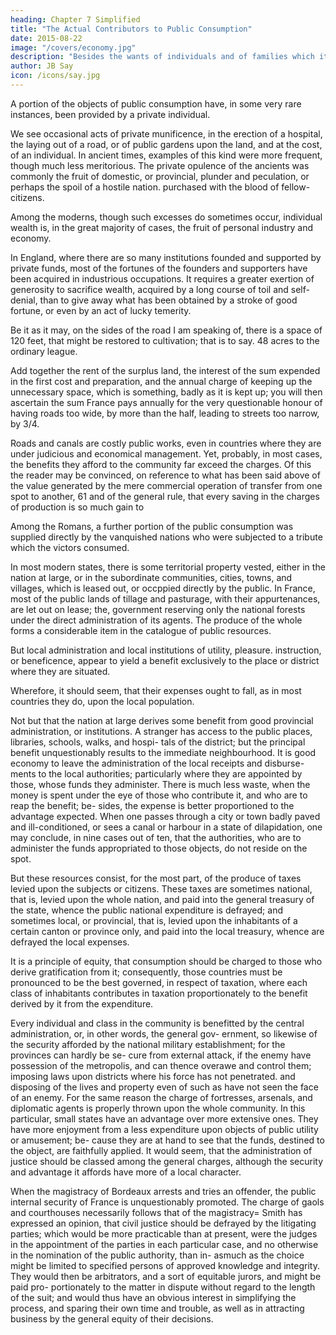 ```yaml
---
heading: Chapter 7 Simplified
title: "The Actual Contributors to Public Consumption"
date: 2015-08-22
image: "/covers/economy.jpg"
description: "Besides the wants of individuals and of families which it is the object of private consumption to satisfy, the collection of many individuals into a community gives rise to a new class of wants, the wants of the society in its aggregate capacity, the satisfaction of which is the object of public consumption"
author: JB Say
icon: /icons/say.jpg
---
```





A portion of the objects of public consumption have, in some very rare instances, been provided by a private individual.

We see occasional acts of private munificence, in the erection of a hospital, the laying out of a road, or of public gardens upon the land, and at the cost, of an individual. In ancient times, examples of this kind were more frequent, though much less meritorious. The private opulence of the ancients was commonly the fruit of domestic, or provincial, plunder and peculation, or perhaps the spoil of a hostile nation. purchased with the blood of fellow-citizens. 

Among the moderns, though such excesses do sometimes occur, individual wealth is, in the great majority of cases, the fruit of personal industry and economy. 

In England, where there are so many institutions founded and supported by private funds, most of the fortunes of the founders and supporters have been acquired in industrious occupations. It requires a greater exertion of generosity to sacrifice wealth, acquired by a long course of toil and self-denial, than to give away what has been obtained by a stroke of good fortune, or even by an act of lucky temerity.

Be it as it may, on the sides of the road I am speaking of, there is a space of 120 feet, that might be restored to cultivation; that is to say. 48 acres to the ordinary league. 

Add together the rent of the surplus land, the interest of the sum expended in the first cost and preparation, and the annual charge of
keeping up the unnecessary space, which is something, badly as it is kept up; you will then ascertain the sum France pays
annually for the very questionable honour of having roads too wide, by more than the half, leading to streets too narrow, by 3/4. 

Roads and canals are costly public works, even in countries where they are under judicious and economical management.
Yet, probably, in most cases, the benefits they afford to the community far exceed the charges. Of this the reader may be
convinced, on reference to what has been said above of the value generated by the mere commercial operation of transfer from one spot to another, 61 and of the general rule, that every saving in the charges of production is so much gain to

Among the Romans, a further portion of the public consumption was supplied directly by the vanquished nations who were subjected to a tribute which the victors consumed. 

In most modern states, there is some territorial property vested, either in the nation at large, or in the subordinate communities, cities, towns, and villages, which is leased out, or occppied directly by the public. In France, most of the public lands of tillage and pasturage, with their appurtenances, are let out on lease; the, government reserving only the national forests under the direct administration of its agents. The produce of the whole forms a considerable item in the catalogue of public resources.

But local administration and local institutions of utility, pleasure. instruction, or beneficence, appear to yield a benefit exclusively to the place or district where they are situated.

Wherefore, it should seem, that their expenses ought to fall, as in most countries they do, upon the local population. 

Not but that the nation at large derives some benefit from good
provincial administration, or institutions. A stranger has access to the public places, libraries, schools, walks, and hospi-
tals of the district; but the principal benefit unquestionably
results to the immediate neighbourhood. It is good economy
to leave the administration of the local receipts and disburse-
ments to the local authorities; particularly where they are
appointed by those, whose funds they administer. There is
much less waste, when the money is spent under the eye of
those who contribute it, and who are to reap the benefit; be-
sides, the expense is better proportioned to the advantage
expected. When one passes through a city or town badly paved
and ill-conditioned, or sees a canal or harbour in a state of
dilapidation, one may conclude, in nine cases out of ten, that
the authorities, who are to administer the funds appropriated
to those objects, do not reside on the spot.

But these resources consist, for the most part, of the produce of taxes levied upon the subjects or citizens. These taxes are sometimes national, that is, levied upon the whole nation, and paid into the general treasury of the state, whence the public national expenditure is defrayed; and sometimes local, or provincial, that is, levied upon the inhabitants of a certain
canton or province only, and paid into the local treasury, whence are defrayed the local expenses.

It is a principle of equity, that consumption should be charged to those who derive gratification from it; consequently, those countries must be pronounced to be the best governed, in respect of taxation, where each class of inhabitants contributes in taxation proportionately to the benefit derived by it from the expenditure.

Every individual and class in the community is benefitted by the central administration, or, in other words, the general gov-
ernment, so likewise of the security afforded by the national military establishment; for the provinces can hardly be se-
cure from external attack, if the enemy have possession of the metropolis, and can thence overawe and control them;
imposing laws upon districts where his force has not penetrated. and disposing of the lives and property even of such
as have not seen the face of an enemy. For the same reason the charge of fortresses, arsenals, and diplomatic agents is
properly thrown upon the whole community. In this particular, small states have an advantage over more
extensive ones. They have more enjoyment from a less expenditure upon objects of public utility or amusement; be-
cause they are at hand to see that the funds, destined to the object, are faithfully applied.
It would seem, that the administration of justice should be classed among the general charges, although the security and
advantage it affords have more of a local character. 

When the magistracy of Bordeaux arrests and tries an offender, the public internal security of France is unquestionably promoted.
The charge of gaols and courthouses necessarily follows that of the magistracy= Smith has expressed an opinion, that civil
justice should be defrayed by the litigating parties; which would be more practicable than at present, were the judges in
the appointment of the parties in each particular case, and no otherwise in the nomination of the public authority, than in-
asmuch as the choice might be limited to specified persons of 
approved knowledge and integrity. They would then be arbitrators, and a sort of equitable jurors, and might be paid pro-
portionately to the matter in dispute without regard to the length of the suit; and would thus have an obvious interest in
simplifying the process, and sparing their own time and trouble, as well as in attracting business by the general equity
of their decisions.

